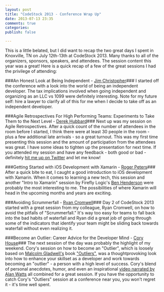 ```yaml
---
layout: post
title: "CodeStock 2013 - Conference Wrap Up"
date: 2013-07-13 23:35
comments: true
categories: 
publish: false

---
```

This is a little belated, but I did want to recap the two great days I spent in Knoxville, TN on July 12th-13th at CodeStock 2013. Many thanks to all of the organizers, sponsors, speakers, and attendees.  The session content this year was a great! Here is a quick recap of a few of the great sessions I had the privilege of attending:  

###An Honest Look at Being Independent - [Jim Christopher][JimChristopherTwitter]###
I started off the conference with a look into the world of being an independent developer.  The tax implications involved when going independent and organizing as an LLC vs 1099 were definitely interesting.  Note for my future self: hire a lawyer to clarify all of this for me when I decide to take off as an independent developer.

###Agile Retrospectives For High Performing Teams: Experiments to Take Them to the Next Level - [Derek Hubbard][DerekHubbardTwitter]###
Next up was my session on Agile Retrospectives.  After a quick count of the number of attendees in the room before I started, I think there were at least 30 people in the room - plus a few additional late arrivals - so a great turnout.  This was my first time presenting this session and the amount of participation from the attendees was great.  I have some ideas to tighten up the presentation for next time.  If you attended my session and have any feedback - both good or bad - definitely [hit me up on Twitter][DerekHubbardTwitter] and let me know! 

###Getting Started with iOS Development with Xamarin - [Roger Peters][RogerPetersTwitter]###
After a quick bite to eat, I caught a good introduction to iOS development with Xamarin. When it comes to learning a new tech, this session and another "Intro to Xamarin" session by Firefly Logic's [Ben Henderson][BenHendersonTwitter] were probably the most interesting to me.  The possibilities of where Xamarin will head in the upcoming months and years are exciting.

###Avoiding Scrummerfall - [Ryan Cromwell][RyanCromwellTwitter]###
Day 2 of CodeStock 2013 started with a great session from my colleague, Ryan Cromwell, on how to avoid the pitfalls of "Scrummerfall."  It's way too easy for teams to fall back into the bad habits of waterfall and Ryan did a great job of going through some of the indicators that identify your team might be sliding back towards waterfall without even realizing it.  

###Become an Outlier: Career Advice for the Developer Mind - [Cory House][CoryHouseTwitter]###
The next session of the day was probably the highlight of my weekend. Cory's session on how to become an "Outlier", which is loosely based on [Malcolm Gladwell's][MalcolmGladwellWikipedia] book ["Outliers"][OutliersAmazon], was a thoughtprovoking look into how to enhance your skillset as a developer and work towards becoming an "outlier" - a person with a high level of success.  Cory's blend of personal anecdotes, humor, and even an inspirational [video narrated by Alan Watts][AlanWattsVideo] all combined for a great session.  If you have the opportunity to catch Cory's "Outliers" session at a conference near you, you won't regret it - it's time well spent.

[JimChristopherTwitter]:https://twitter.com/beefarino
[DerekHubbardTwitter]:https://twitter.com/derekhubbard
[RogerPetersTwitter]:https://twitter.com/smartyp
[BenHendersonTwitter]:https://twitter.com/ben_henderson
[RyanCromwellTwitter]:https://twitter.com/cromwellryan
[CoryHouseTwitter]:https://twitter.com/housecor
[AlanWattsVideo]:http://www.youtube.com/watch?v=vBvppEgFJkw
[OutliersAmazon]:http://www.amazon.com/Outliers-Story-Success-Malcolm-Gladwell/dp/0316017930
[MalcolmGladwellWikipedia]:http://en.wikipedia.org/wiki/Malcolm_Gladwell
